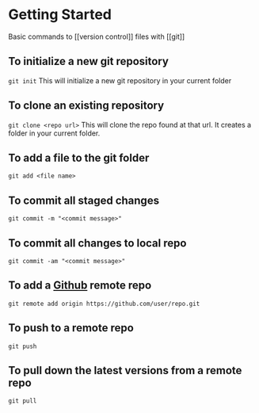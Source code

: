 # Getting Started

Basic commands to [[version control]] files with [[git]]

## To initialize a new git repository

`git init`
This will initialize a new git repository in your current folder

## To clone an existing repository

`git clone <repo url>`
This will clone the repo found at that url. It creates a folder in your current folder.

## To add a file to the git folder

`git add <file name>`


## To commit all staged changes

`git commit -m "<commit message>"`

## To commit all changes to local repo

`git commit -am "<commit message>"`

## To add a [Github](github.md) remote repo

`git remote add origin https://github.com/user/repo.git`

## To push to a remote repo

`git push`

## To pull down the latest versions from a remote repo

`git pull`